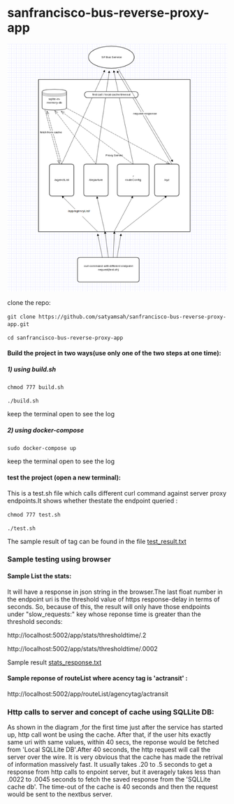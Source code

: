 # sanfrancisco-bus-reverse-proxy-app

![alt text](https://github.com/satyamsah/sanfrancisco-bus-reverse-proxy-app/blob/master/workflowdigram.png)

clone the repo:

`git clone https://github.com/satyamsah/sanfrancisco-bus-reverse-proxy-app.git`

`cd sanfrancisco-bus-reverse-proxy-app`

#### Build the project in two ways(use only one of the two steps at one time):

##### 1) using build.sh

`chmod 777 build.sh`

`./build.sh`

keep the terminal open to see the log 


##### 2) using docker-compose

`sudo docker-compose up`

keep the terminal open to see the log 

#### test the project (open a new terminal):

This is a test.sh file which calls different curl command against server proxy endpoints.It shows whether thestate the endpoint queried :

`chmod 777 test.sh`

`./test.sh`

The sample result of tag can be found in the file [test_result.txt](https://github.com/satyamsah/sanfrancisco-bus-reverse-proxy-app/blob/master/test_result.txt)


### Sample testing using browser

#### Sample List the stats:

It will  have a response in json string in the browser.The last float number in the endpoint uri is the threshold value of https response-delay in terms of seconds. So, because of this, the result will only have those endpoints under "slow_requests:" key whose reponse time is greater than the threshold seconds:


http://localhost:5002/app/stats/thresholdtime/.2

http://localhost:5002/app/stats/thresholdtime/.0002


Sample result [stats_response.txt](https://github.com/satyamsah/sanfrancisco-bus-reverse-proxy-app/blob/master/stats_response.txt)

#### Sample reponse of routeList where acency tag is 'actransit' :

http://localhost:5002/app/routeList/agencytag/actransit


### Http calls to server and concept of cache using SQLLite DB:

As shown in the diagram ,for the first time just after the service has started up, http call wont be using the cache. After that, if the user hits exactly same uri with same values, within 40 secs, the reponse would be fetched from 'Local SQLLite DB'.After 40 seconds, the http request will call the server over the wire. It is very obvious that the cache has made the retrival of information massively fast. It usually takes .20 to .5 seconds to get a response from http calls to enpoint server, but it averagely takes less than .0022 to .0045 seconds to fetch the saved response from the 'SQLLite cache db'. The time-out of the cache is 40 seconds and then the request would be sent to the nextbus server. 













